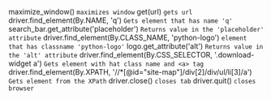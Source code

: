 

maximize_window() `maximizes window`
get(url) `gets url`
driver.find_element(By.NAME, 'q')  `Gets element that has name 'q'`
search_bar.get_attribute('placeholder') `Returns value in the 'placeholder' attribute`
driver.find_element(By.CLASS_NAME, 'python-logo') `element that has classname 'python-logo'`
logo.get_attribute('alt') `Returns value in the 'alt' attribute`
driver.find_element(By.CSS_SELECTOR, '.download-widget a') `Gets element with hat class name and <a> tag`
driver.find_element(By.XPATH, '//*[@id="site-map"]/div[2]/div/ul/li[3]/a')  `Gets element from the XPath`
driver.close() `closes tab`
driver.quit() `closes browser`







